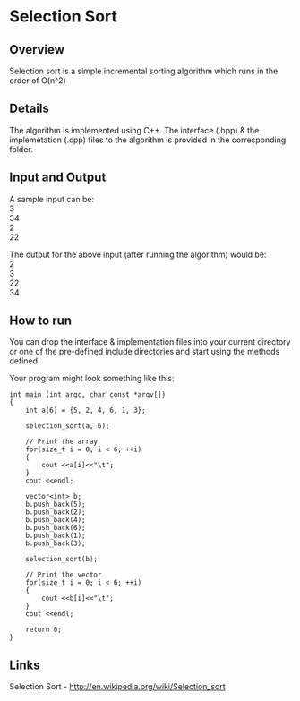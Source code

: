 # Selection Sort

## Overview
Selection sort is a simple incremental sorting algorithm which runs in the order of O(n^2)

## Details
The algorithm is implemented using C++. The interface (.hpp) & the implemetation (.cpp) files to the algorithm is provided in the corresponding folder.

## Input and Output 

A sample input can be:  
3  
34  
2  
22

The output for the above input (after running the algorithm) would be:  
2  
3  
22  
34  

## How to run
You can drop the interface & implementation files into your current directory or one of the pre-defined include directories and start using the methods defined. 

Your program might look something like this:

    int main (int argc, char const *argv[])
    {
    	int a[6] = {5, 2, 4, 6, 1, 3};
	
		selection_sort(a, 6);
	
		// Print the array
		for(size_t i = 0; i < 6; ++i)
		{
			cout <<a[i]<<"\t";
		}
		cout <<endl;
		
		vector<int> b;
		b.push_back(5);
		b.push_back(2);
		b.push_back(4);
		b.push_back(6);
		b.push_back(1);
		b.push_back(3);
		
		selection_sort(b);
		
		// Print the vector
		for(size_t i = 0; i < 6; ++i)
		{
			cout <<b[i]<<"\t";
		}
		cout <<endl;
		
		return 0;
	}


## Links
Selection Sort - <http://en.wikipedia.org/wiki/Selection_sort>
